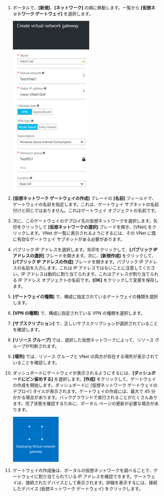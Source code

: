 1. ポータルで、**[新規]**、**[ネットワーク]** の順に移動します。一覧から **[仮想ネットワーク ゲートウェイ]** を選択します。

	![ゲートウェイ](./media/vpn-gateway-add-gw-rm-portal-include/creategw250.png)

2. **[仮想ネットワーク ゲートウェイの作成]** ブレードの **[名前]** フィールドで、ゲートウェイの名前を指定します。これは、ゲートウェイ サブネットの名前付けと同じではありません。これはゲートウェイ オブジェクトの名前です。
 
3. 次に、このゲートウェイのデプロイ先の仮想ネットワークを選択します。矢印をクリックして **[仮想ネットワークの選択]** ブレードを開き、[VNet] をクリックします。VNet が一覧に表示されるようにするには、その VNet に既に有効なゲートウェイ サブネットがある必要があります。

4. パブリック IP アドレスを選択します。矢印をクリックして、**[パブリック IP アドレスの選択]** ブレードを開きます。次に、**[新規作成]** をクリックして、**[パブリック IP アドレスの作成]** ブレードを開きます。パブリック IP アドレスの名前を入力します。これは IP アドレスではないことに注意してください。IP アドレスは動的に割り当てられます。これはアドレスが割り当てられる IP アドレス オブジェクトの名前です。**[OK]** をクリックして変更を保存します。

5. **[ゲートウェイの種類]** で、構成に指定されているゲートウェイの種類を選択します。

6. **[VPN の種類]** で、構成に指定されている VPN の種類を選択します。

7. **[サブスクリプション]** で、正しいサブスクリプションが選択されていることを確認します。

8. **[リソース グループ]** では、選択した仮想ネットワークによって、リソース グループが判断されます。

9. **[場所]** では、リソース グループと VNet の両方が存在する場所が表示されていることを確認します。

10. ダッシュボードにゲートウェイが表示されるようにするには、**[ダッシュボードにピン留めする]** を選択します。**[作成]** をクリックして、ゲートウェイの作成を開始します。ダッシュボードに [仮想ネットワーク ゲートウェイのデプロイ] タイルが表示されます。ゲートウェイの作成には、最大で 45 分かかる場合があります。バックグラウンドで実行されることがたくさんあります。完了状態を確認するために、ポータル ページの更新が必要な場合があります。

	
	![ゲートウェイ](./media/vpn-gateway-add-gw-rm-portal-include/deployvnetgw150.png)

11. ゲートウェイの作成後は、ポータルの仮想ネットワークを調べることで、ゲートウェイに割り当てられている IP アドレスを確認できます。ゲートウェイは、接続されたデバイスとして表示されます。詳細を表示するには、接続したデバイス (仮想ネットワーク ゲートウェイ) をクリックします。



